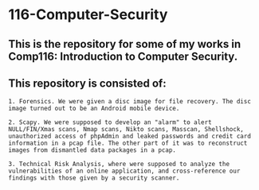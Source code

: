 # 116-Computer-Security
## This is the repository for some of my works in Comp116: Introduction to Computer Security.

## This repository is consisted of:
	1. Forensics. We were given a disc image for file recovery. The disc image turned out to be an Android mobile device.

	2. Scapy. We were supposed to develop an "alarm" to alert NULL/FIN/Xmas scans, Nmap scans, Nikto scans, Masscan, Shellshock, unauthorized access of phpAdmin and leaked passwords and credit card information in a pcap file. The other part of it was to reconstruct images from dismantled data packages in a pcap.
	
	3. Technical Risk Analysis, where were supposed to analyze the vulnerabilities of an online application, and cross-reference our findings with those given by a security scanner.